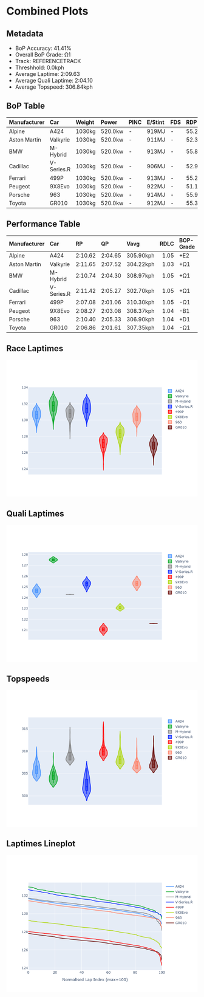 # Combined Plots

## Metadata

- BoP Accuracy: 41.41%
- Overall BoP Grade: Ω1
- Track: REFERENCETRACK
- Threshhold: 0.0kph
- Average Laptime: 2:09.63
- Average Quali Laptime: 2:04.10
- Average Topspeed: 306.84kph

## BoP Table
| Manufacturer   | Car        | Weight   | Power   | PINC   | E/Stint   | FDS   | RDP    | QDP    | TDP    |
|:---------------|:-----------|:---------|:--------|:-------|:----------|:------|:-------|:-------|:-------|
| Alpine         | A424       | 1030kg   | 520.0kw | -      | 919MJ     | -     | 55.21% | 66.67% | 45.96% |
| Aston Martin   | Valkyrie   | 1030kg   | 520.0kw | -      | 911MJ     | -     | 52.31% | 50.00% | 24.40% |
| BMW            | M-Hybrid   | 1030kg   | 520.0kw | -      | 913MJ     | -     | 55.82% | 25.00% | 11.44% |
| Cadillac       | V-Series.R | 1030kg   | 520.0kw | -      | 906MJ     | -     | 52.96% | 66.67% | 14.05% |
| Ferrari        | 499P       | 1030kg   | 520.0kw | -      | 913MJ     | -     | 55.24% | 28.57% | 4.97%  |
| Peugeot        | 9X8Evo     | 1030kg   | 520.0kw | -      | 922MJ     | -     | 51.18% | 60.00% | 11.73% |
| Porsche        | 963        | 1030kg   | 520.0kw | -      | 914MJ     | -     | 55.91% | 40.00% | 13.78% |
| Toyota         | GR010      | 1030kg   | 520.0kw | -      | 912MJ     | -     | 55.35% | 50.00% | 12.01% |

## Performance Table
| Manufacturer   | Car        | RP      | QP      | Vavg      |   RDLC | BOP-Grade   | Match   |
|:---------------|:-----------|:--------|:--------|:----------|-------:|:------------|:--------|
| Alpine         | A424       | 2:10.62 | 2:04.65 | 305.90kph |   1.05 | +E2         | 52.29%  |
| Aston Martin   | Valkyrie   | 2:11.65 | 2:07.52 | 304.22kph |   1.03 | +Ω1         | 12.85%  |
| BMW            | M-Hybrid   | 2:10.74 | 2:04.30 | 308.97kph |   1.05 | +Ω1         | 43.66%  |
| Cadillac       | V-Series.R | 2:11.42 | 2:05.27 | 302.70kph |   1.05 | +Ω1         | 17.82%  |
| Ferrari        | 499P       | 2:07.08 | 2:01.06 | 310.30kph |   1.05 | -Ω1         | 34.16%  |
| Peugeot        | 9X8Evo     | 2:08.27 | 2:03.08 | 308.37kph |   1.04 | -B1         | 85.54%  |
| Porsche        | 963        | 2:10.40 | 2:05.33 | 306.90kph |   1.04 | +D1         | 65.09%  |
| Toyota         | GR010      | 2:06.86 | 2:01.61 | 307.35kph |   1.04 | -Ω1         | 19.89%  |

## Race Laptimes
![Race Laptimes](images/race_violin.png)

## Quali Laptimes
![Quali Laptimes](images/quali_violin.png)

## Topspeeds
![Topspeeds](images/topspeed_violin.png)

## Laptimes Lineplot
![Laptimes Lineplot](images/laptime_line.png)

